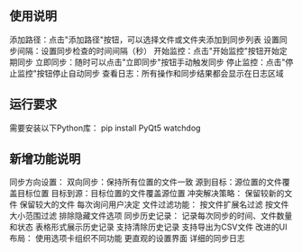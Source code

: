 ## 使用说明
添加路径：点击"添加路径"按钮，可以选择文件或文件夹添加到同步列表
设置同步间隔：设置同步检查的时间间隔（秒）
开始监控：点击"开始监控"按钮开始定期同步
立即同步：随时可以点击"立即同步"按钮手动触发同步
停止监控：点击"停止监控"按钮停止自动同步
查看日志：所有操作和同步结果都会显示在日志区域

## 运行要求
需要安装以下Python库：
pip install PyQt5 watchdog

## 新增功能说明
同步方向设置：
双向同步：保持所有位置的文件一致
源到目标：源位置的文件覆盖目标位置
目标到源：目标位置的文件覆盖源位置
冲突解决策略：
保留较新的文件
保留较大的文件
每次询问用户决定
文件过滤功能：
按文件扩展名过滤
按文件大小范围过滤
排除隐藏文件选项
同步历史记录：
记录每次同步的时间、文件数量和状态
表格形式展示历史记录
支持清除历史记录
支持导出为CSV文件
改进的UI布局：
使用选项卡组织不同功能
更直观的设置界面
详细的同步日志
